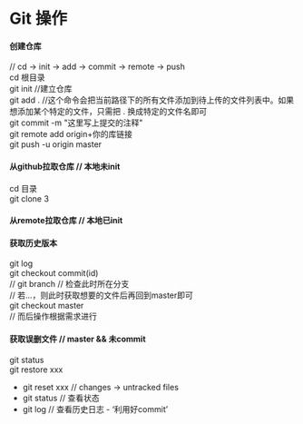 # Git 操作

#### 创建仓库
// cd -> init -> add -> commit -> remote -> push  
cd 根目录  
git init  //建立仓库  
git add . //这个命令会把当前路径下的所有文件添加到待上传的文件列表中。如果想添加某个特定的文件，只需把 . 换成特定的文件名即可  
git commit -m "这里写上提交的注释"  
git remote add origin+你的库链接  
git push -u origin master  

#### 从github拉取仓库 // 本地未init  

cd 目录  
git clone 3  

#### 从remote拉取仓库 // 本地已init  


#### 获取历史版本  

git log  
git checkout commit(id)  
// git branch // 检查此时所在分支  
// 若...，则此时获取想要的文件后再回到master即可  
git checkout master  
// 而后操作根据需求进行  

#### 获取误删文件 // master && 未commit  
git status  
git restore xxx  




- git reset xxx // changes -> untracked files  
- git status // 查看状态  
- git log // 查看历史日志 - ‘利用好commit’  

